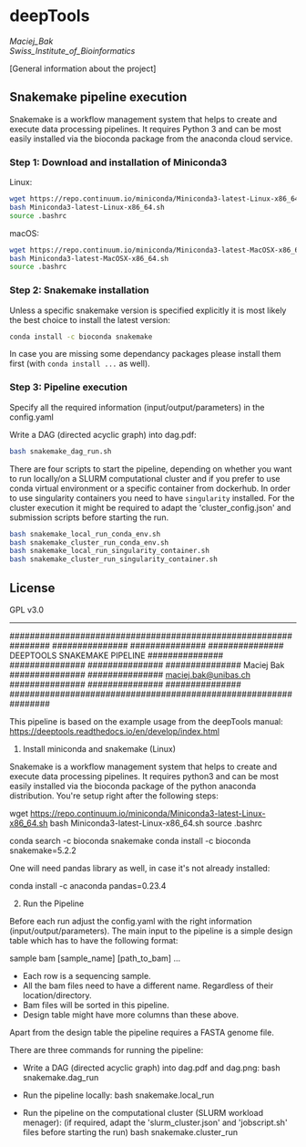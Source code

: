 # deepTools
*Maciej_Bak  
Swiss_Institute_of_Bioinformatics*

[General information about the project]

## Snakemake pipeline execution
Snakemake is a workflow management system that helps to create and execute data processing pipelines. It requires Python 3 and can be most easily installed via the bioconda package from the anaconda cloud service.

### Step 1: Download and installation of Miniconda3
Linux:
  ```bash
  wget https://repo.continuum.io/miniconda/Miniconda3-latest-Linux-x86_64.sh
  bash Miniconda3-latest-Linux-x86_64.sh
  source .bashrc
  ```

macOS:
  ```bash
  wget https://repo.continuum.io/miniconda/Miniconda3-latest-MacOSX-x86_64.sh
  bash Miniconda3-latest-MacOSX-x86_64.sh
  source .bashrc
  ```

### Step 2: Snakemake installation

Unless a  specific snakemake version is specified explicitly it is most likely the best choice to install the latest version:
  ```bash
  conda install -c bioconda snakemake
  ```

In case you are missing some dependancy packages please install them first (with `conda install ...` as well).

### Step 3: Pipeline execution
Specify all the required information (input/output/parameters) in the config.yaml 

Write a DAG (directed acyclic graph) into dag.pdf:
  ```bash
  bash snakemake_dag_run.sh
  ```

There are four scripts to start the pipeline, depending on whether you want to run locally/on a SLURM computational cluster and if you prefer to use conda virtual environment or a specific container from dockerhub. In order to use singularity containers you need to have `singularity` installed. For the cluster execution it might be required to adapt the 'cluster_config.json' and submission scripts before starting the run.
  ```bash
  bash snakemake_local_run_conda_env.sh
  bash snakemake_cluster_run_conda_env.sh
  bash snakemake_local_run_singularity_container.sh
  bash snakemake_cluster_run_singularity_container.sh
  ```

## License

GPL v3.0



------------------



################################################################
###############                                  ###############
###############   DEEPTOOLS SNAKEMAKE PIPELINE   ###############
###############                                  ###############
###############   Maciej Bak                     ###############
###############   maciej.bak@unibas.ch           ###############
###############                                  ###############
################################################################

This pipeline is based on the example usage from the deepTools manual:
https://deeptools.readthedocs.io/en/develop/index.html


1) Install miniconda and snakemake (Linux)

Snakemake is a workflow management system that helps to create and execute data processing pipelines.
It requires python3 and can be most easily installed via the bioconda package of the python anaconda distribution.
You're setup right after the following steps:

wget https://repo.continuum.io/miniconda/Miniconda3-latest-Linux-x86_64.sh
bash Miniconda3-latest-Linux-x86_64.sh
source .bashrc

conda search -c bioconda snakemake
conda install -c bioconda snakemake=5.2.2

One will need pandas library as well, in case it's not already installed:

conda install -c anaconda pandas=0.23.4


2) Run the Pipeline

Before each run adjust the config.yaml with the right information (input/output/parameters).
The main input to the pipeline is a simple design table which has to have the following format:

sample  bam
[sample_name] [path_to_bam]
...

* Each row is a sequencing sample.
* All the bam files need to have a different name. Regardless of their location/directory.
* Bam files will be sorted in this pipeline.
* Design table might have more columns than these above.

Apart from the design table the pipeline requires a FASTA genome file.

There are three commands for running the pipeline:

* Write a DAG (directed acyclic graph) into dag.pdf and dag.png:
bash snakemake.dag_run

* Run the pipeline locally:
bash snakemake.local_run

* Run the pipeline on the computational cluster (SLURM workload menager):
(if required, adapt the 'slurm_cluster.json' and 'jobscript.sh' files before starting the run)
bash snakemake.cluster_run